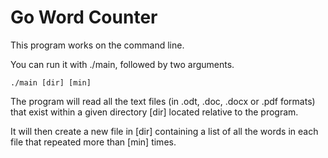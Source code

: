 # Go Word Counter

This program works on the command line.

You can run it with ./main, followed by two arguments.

    ./main [dir] [min]
    
The program will read all the text files (in .odt, .doc, .docx or .pdf formats) that exist within a given directory [dir] located relative to the program.

It will then create a new file in [dir] containing a list of all the words in each file that repeated more than [min] times.

